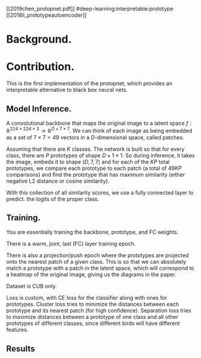 [[2019chen_protopnet.pdf]]
#deep-learning:interpretable:prototype
[[2018li_prototypeautoencoder]]
# Background. 

# Contribution. 

This is the first implementation of the protopnet, which provides an interpretable alternative to black box neural nets. 

## Model Inference. 

A convolutional backbone that maps the original image to a latent space $f: \mathbb{R}^{224 \times 224 \times 3} \to \mathbb{R}^{D \times 7 \times 7}$. We can think of each image as being embedded as a set of $7 \times 7 = 49$ vectors in a $D$-dimensional space, called patches.

Assuming that there are $K$ classes. The network is built so that for every class, there are $P$ prototypes of shape $D \times 1 \times 1$. So during inference, it takes the image, embeds it to shape $(D, 7, 7)$ and for each of the $KP$ total prototypes, we compare each prototype to each patch (a total of $49KP$ comparisons) and find the prototype that has maximum similarity (either negative L2 distance or cosine similarity). 

With this collection of all similarity scores, we use a fully connected layer to predict. the logits of the proper class. 

## Training. 

You are essentially training the backbone, prototype, and FC weights. 

There is a warm, joint, last (FC) layer training epoch. 

There is also a projection/push epoch where the prototypes are projected onto the nearest patch of a given class. This is so that we can absolutely match a prototype with a patch in the latent space, which will correspond to a heatmap of the original image, giving us the diagrams in the paper. 

Dataset is CUB only. 

Loss is custom, with CE loss for the classifier along with ones for prototypes. Cluster loss tries to minimize the distances between each prototype and its nearest patch (for high confidence). Separation loss tries to maximize distances between a prototype of one class and all other prototypes of different classes, since different birds will have different features. 

## Results


